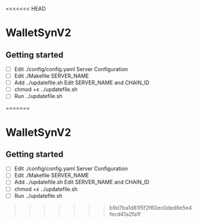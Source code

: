 <<<<<<< HEAD
# WalletSynV2



## Getting started
- [ ] Edit ./config/config.yaml  Server Configuration
- [ ] Edit ./Makefile SERVER_NAME
- [ ] Add ../updatefile.sh  Edit SERVER_NAME and CHAIN_ID
- [ ] chmod +x ../updatefile.sh
- [ ] Run ../updatefile.sh

=======
# WalletSynV2



## Getting started
- [ ] Edit ./config/config.yaml  Server Configuration
- [ ] Edit ./Makefile SERVER_NAME
- [ ] Add ../updatefile.sh  Edit SERVER_NAME and CHAIN_ID
- [ ] chmod +x ../updatefile.sh
- [ ] Run ../updatefile.sh

>>>>>>> b9d7ba1d81f5f2f60ec0ded8e5e4fecd41a2fa1f
